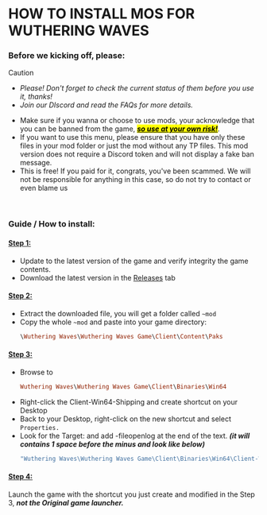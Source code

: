 # HOW TO INSTALL MOS FOR WUTHERING WAVES
### Before we kicking off, please:
> [!Caution]
> - *Please! Don't forget to check the current status of them before you use it, thanks!*
> - *Join our DIscord and read the FAQs for more details.*

- Make sure if you wanna or choose to use mods, your acknowledge that you can be banned from the game, ***<mark><ins>so use at your own risk!<mark>***.
- If you want to use this menu, please ensure that you have only these files in your mod folder or just the mod without any TP files. This mod version does not require a Discord token and will not display a fake ban message.
- This is free! If you paid for it, congrats, you've been scammed. We will not be responsible for anything in this case, so do not try to contact or even blame us

<br>

### Guide / How to install: 
#### <ins>Step 1:</ins>
- Update to the latest version of the game and verify integrity the game contents.
- Download the latest version in the [Releases]() tab

#### <ins>Step 2:</ins>
- Extract the downloaded file, you will get a folder called `~mod`
- Copy the whole `~mod` and paste into your game directory:
  ```ruby
  \Wuthering Waves\Wuthering Waves Game\Client\Content\Paks
  ```

#### <ins>Step 3:</ins>
- Browse to
  ```ruby
  Wuthering Waves\Wuthering Waves Game\Client\Binaries\Win64
  ```
- Right-click the Client-Win64-Shipping and  create shortcut on your Desktop
- Back to your Desktop, right-click on the new shortcut and select `Properties.`
- Look for the Target:  and add -fileopenlog at the end of the text. ***(it will contains 1 space before the minus and look like below)***
  ```ruby
  "Wuthering Waves\Wuthering Waves Game\Client\Binaries\Win64\Client-Win64-Shipping.exe" -fileopenlog
  ```

#### <ins>Step 4:</ins>
Launch the game with the shortcut you just create and modified in the Step 3, ***not the Original game launcher.***
